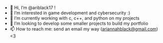 - 👋 Hi, I’m @ariblack17 !
- 👀 I’m interested in game development and cybersecurity :)
- 🌱 I’m currently working with c, c++, and python on my projects
- 💞️ I’m looking to develop some smaller projects to build my portfolio
- 📫 How to reach me: send an email my way (ariannahblack@gmail.com) <3

<!---
ariblack17/ariblack17 is a ✨ special ✨ repository because its `README.md` (this file) appears on your GitHub profile.
You can click the Preview link to take a look at your changes.
--->

